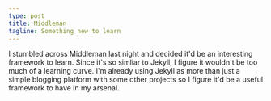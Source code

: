 ```yaml
---
type: post
title: Middleman
tagline: Something new to learn
---
```

I stumbled across Middleman last night and decided it'd be an interesting framework to learn. Since it's so simliar to Jekyll, I figure it wouldn't be too much of a learning curve. I'm already using Jekyll as more than just a simple blogging platform with some other projects so I figure it'd be a useful framework to have in my arsenal.

